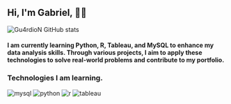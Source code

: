 
## Hi, I'm Gabriel, 👨‍💻



![Gu4rdioN GitHub stats](https://github-readme-stats.vercel.app/api?username=Gu4rdioN&show_icons=true&theme=highcontrast)

#### I am currently learning Python, R, Tableau, and MySQL to enhance my data analysis skills. Through various projects, I aim to apply these technologies to solve real-world problems and contribute to my portfolio.


### Technologies I am learning.
![mysql](https://img.shields.io/badge/MySQL-00000F?style=for-the-badge&logo=mysql&logoColor=white) ![python](https://img.shields.io/badge/Python-3776AB?style=for-the-badge&logo=python&logoColor=white) ![r](https://img.shields.io/badge/R-276DC3?style=for-the-badge&logo=r&logoColor=white) ![tableau](    https://img.shields.io/badge/Tableau-E97627?style=for-the-badge&logo=Tableau&logoColor=white)

